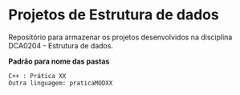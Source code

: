 # Projetos de Estrutura de dados
Repositório para armazenar os projetos desenvolvidos na disciplina DCA0204 - Estrutura de dados.

**Padrão para nome das pastas**
```
C++ : Prática XX
Outra linguagem: praticaMODXX
```
